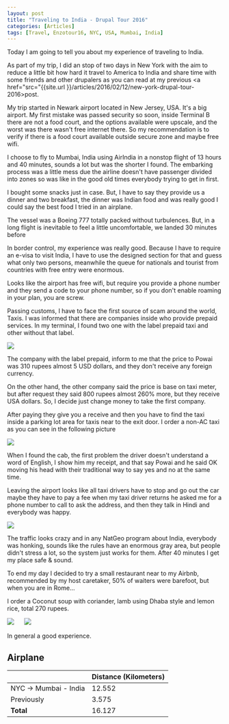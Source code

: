 ```yaml
---
layout: post
title: "Traveling to India - Drupal Tour 2016"
categories: [Articles]
tags: [Travel, Enzotour16, NYC, USA, Mumbai, India]
---
```

Today I am going to tell you about my experience of traveling to India.

As part of my trip, I did an stop of two days in New York with the aim to reduce a little bit how hard it travel to America to India and share time with some friends and other drupalers as you can read at my previous <a href="src="{{site.url }}/articles/2016/02/12/new-york-drupal-tour-2016>post</a>.

My trip started in Newark airport located in New Jersey, USA. It's a big airport. My first mistake was passed security so soon, inside Terminal B there are not a food court, and the options available were upscale, and the worst was there wasn't free internet there. So my recommendation is to verify if there is a food court available outside secure zone and maybe free wifi.

I choose to fly to Mumbai, India using AirIndia in a nonstop flight of 13 hours and 40 minutes, sounds a lot but was the shorter I found. The embarking process was a little mess due the airline doesn't have passenger divided into zones so was like in the good old times everybody trying to get in first.

I bought some snacks just in case. But, I have to say they provide us a dinner and two breakfast, the dinner was Indian food and was really good I could say the best food I tried in an airplane.

The vessel was a Boeing 777 totally packed without turbulences. But, in a long flight is inevitable to feel a little uncomfortable, we landed 30 minutes before

In border control, my experience was really good. Because I have to require an e-visa to visit India, I have to use the designed section for that and guess what only two persons, meanwhile the queue for nationals and tourist from countries with free entry were enormous.

Looks like the airport has free wifi, but require you provide a phone number and they send a code to your phone number, so if you don't enable roaming in your plan, you are screw.

Passing customs, I have to face the first source of scam around the world, Taxis. I was informed that there are companies inside who provide prepaid services. In my terminal, I found two one with the label prepaid taxi and other without that label.

<img style="margin-right: 20px;" src="{{site.url }}/assets/img/prepaid-taxi.jpg"/>

The company with the label prepaid, inform to me that the price to Powai was 310 rupees almost 5 USD dollars, and they don't receive any foreign currency.

On the other hand, the other company said the price is base on taxi meter, but after request they said 800 rupees almost 260% more, but they receive USA dollars. So, I decide just change money to take the first company.

After paying they give you a receive and then you have to find the taxi inside a parking lot area for taxis near to the exit door. I order a non-AC taxi as you can see in the following picture

<img style="margin-right: 20px;" src="{{site.url }}/assets/img/taxis-area.jpg"/>

When I found the cab, the first problem the driver doesn't understand a word of English, I show him my receipt, and that say Powai and he said OK moving his head with their traditional way to say yes and no at the same time.

Leaving the airport looks like all taxi drivers have to stop and go out the car maybe they have to pay a fee when my taxi driver returns he asked me for a phone number to call to ask the address, and then they talk in Hindi and everybody was happy.

<img style="margin-right: 20px;" src="{{site.url }}/assets/img/mumbai-tuk-tuk.jpg"/>

The traffic looks crazy and in any NatGeo program about India, everybody was honking, sounds like the rules have an enormous gray area, but people didn't stress a lot, so the system just works for them. After 40 minutes I get my place safe & sound.

To end my day I decided to try a small restaurant near to my Airbnb, recommended by my host caretaker, 50% of waiters were barefoot, but when you are in Rome...

I order a Coconut soup with coriander, lamb using Dhaba style and lemon rice, total 270 rupees.

<img style="margin-right: 20px;" src="{{site.url }}/assets/img/coconut-soup.png"/>
<img style="margin-right: 20px;" src="{{site.url }}/assets/img/lamb-lemon-rice.jpg"/>

In general a good experience.

## Airplane
|  | Distance (Kilometers) |
|---|---|
| NYC &#8594; Mumbai - India  | 12.552   |
| Previously  | 3.575 |
| **Total**  | 16.127 |





